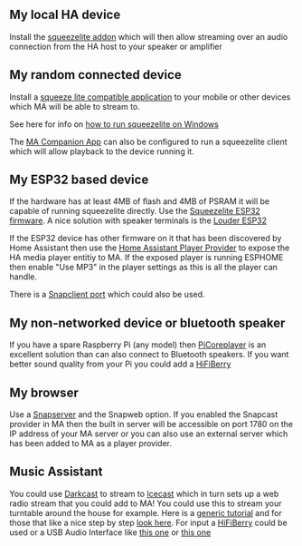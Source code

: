 ## My local HA device

Install the [squeezelite addon](https://github.com/pssc/ha-addon-squeezelite) which will then allow streaming over an audio connection from the HA host to your speaker or amplifier

## My random connected device

Install a [squeeze lite compatible application](https://sourceforge.net/projects/lmsclients/files/squeezelite/) to your mobile or other devices which MA will be able to stream to.

See here for info on [how to run squeezelite on Windows](https://github.com/orgs/music-assistant/discussions/1123#discussioncomment-6652948)

The [MA Companion App](../companion-app.md) can also be configured to run a squeezelite client which will allow playback to the device running it.


## My ESP32 based device

If the hardware has at least 4MB of flash and 4MB of PSRAM it will be capable of running squeezelite directly. Use the [Squeezelite ESP32 firmware](https://github.com/sle118/squeezelite-esp32). A nice solution with speaker terminals is the [Louder ESP32](https://www.tindie.com/products/sonocotta/louder-esp32/)


If the ESP32 device has other firmware on it that has been discovered by Home Assistant then use the [Home Assistant Player Provider](https://music-assistant.io/integration/installation/) to expose the HA media player entitiy to MA. If the exposed player is running ESPHOME then enable "Use MP3" in the player settings as this is all the player can handle.

There is a [Snapclient port](https://github.com/jorgenkraghjakobsen/snapclient) which could also be used.

## My non-networked device or bluetooth speaker

If you have a spare Raspberry Pi (any model) then [PiCoreplayer](https://www.picoreplayer.org) is an excellent solution than can also connect to Bluetooth speakers. If you want better sound quality from your Pi you could add a [HiFiBerry](https://www.hifiberry.com/docs/hardware/comparison-of-hifiberry-cards-for-audio-recording/)

## My browser

Use a [Snapserver](../player-support/snapcast.md) and the Snapweb option. If you enabled the Snapcast provider in MA then the built in server will be accessible on port 1780 on the IP address of your MA server or you can also use an external server which has been added to MA as a player provider.

## Music Assistant

You could use [Darkcast](http://www.darkice.org/) to stream to [Icecast](https://www.icecast.org/) which in turn sets up a web radio stream that you could add to MA! You could use this to stream your turntable around the house for example. Here is a [generic tutorial](https://maker.pro/raspberry-pi/projects/how-to-build-an-internet-radio-station-with-raspberry-pi-darkice-and-icecast) and for those that like a nice step by step [look here](https://github.com/gieljnssns/darkice-libaacplus-rpi-guide/blob/master/README.md). For input a [HiFiBerry](https://www.hifiberry.com/docs/hardware/comparison-of-hifiberry-cards-for-audio-recording/) could be used or a USB Audio Interface like [this one](https://www.behringer.com/product.html?modelCode=0805-AAC) or [this one](https://www.ikmultimedia.com/products/irigstream/)

